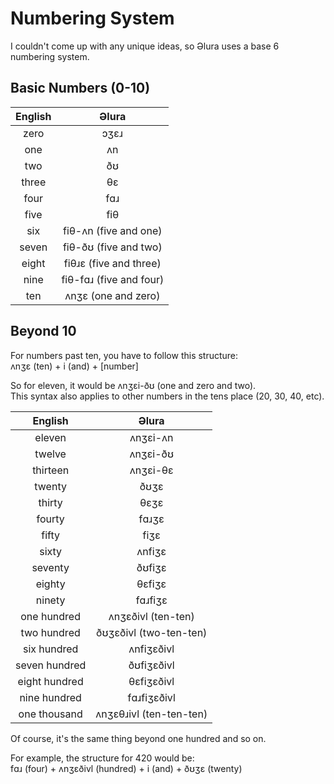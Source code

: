 # Numbering System
I couldn't come up with any unique ideas, so Əlura uses a base 6 numbering system.

## Basic Numbers (0-10)
| English      | Əlura                   |
| :----------: | :---------------------: |
| zero         | ɔʒɛɹ                    |
| one          | ʌn                      |
| two          | ðʊ                      |
| three        | θɛ                      |
| four         | fɑɹ                     |
| five         | fiθ                     |
| six          | fiθ-ʌn (five and one)   |
| seven        | fiθ-ðʊ (five and two)   |
| eight        | fiθɹɛ (five and three)  |
| nine         | fiθ-fɑɹ (five and four) |
| ten          | ʌnʒɛ (one and zero)     |

## Beyond 10
For numbers past ten, you have to follow this structure: <br>
ʌnʒɛ (ten) + i (and) + [number]

So for eleven, it would be ʌnʒɛi-ðʊ (one and zero and two). <br>
This syntax also applies to other numbers in the tens place (20, 30, 40, etc).

| English       | Əlura                   |
| :-----------: | :---------------------: |
| eleven        | ʌnʒɛi-ʌn                |
| twelve        | ʌnʒɛi-ðʊ                |
| thirteen      | ʌnʒɛi-θɛ                |
| twenty        | ðʊʒɛ                    |
| thirty        | θɛʒɛ                    |
| fourty        | fɑɹʒɛ                   |
| fifty         | fiʒɛ                    |
| sixty         | ʌnfiʒɛ                  |
| seventy       | ðʊfiʒɛ                  |
| eighty        | θɛfiʒɛ                  |
| ninety        | fɑɹfiʒɛ                 |
| one hundred   | ʌnʒɛðivl (ten-ten)      |
| two hundred   | ðʊʒɛðivl (two-ten-ten)  |
| six hundred   | ʌnfiʒɛðivl              |
| seven hundred | ðʊfiʒɛðivl              |
| eight hundred | θɛfiʒɛðivl              |
| nine hundred  | fɑɹfiʒɛðivl             |
| one thousand  | ʌnʒɛθɹivl (ten-ten-ten) |

Of course, it's the same thing beyond one hundred and so on.

For example, the structure for 420 would be: <br>
fɑɹ (four) + ʌnʒɛðivl (hundred) + i (and) + ðʊʒɛ (twenty)